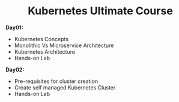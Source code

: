 <h1 align="center">
  Kubernetes Ultimate Course
</h1>

**Day01:**
- Kubernetes Concepts
- Monolithic Vs Microservice Architecture
- Kubernetes Architecture
- Hands-on Lab

**Day02:**
- Pre-requisites for cluster creation
- Create self managed Kubernetes Cluster
- Hands-on Lab

